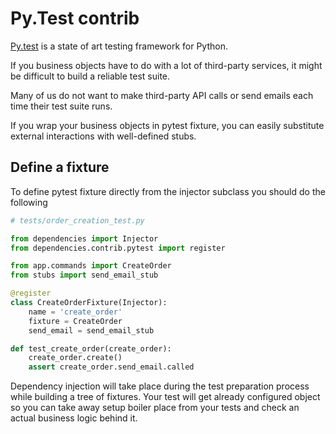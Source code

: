 # Py.Test contrib

[Py.test](https://docs.pytest.org/) is a state of art testing framework
for Python.

If you business objects have to do with a lot of third-party services,
it might be difficult to build a reliable test suite.

Many of us do not want to make third-party API calls or send emails each
time their test suite runs.

If you wrap your business objects in pytest fixture, you can easily
substitute external interactions with well-defined stubs.

## Define a fixture

To define pytest fixture directly from the injector subclass you should
do the following

```python
# tests/order_creation_test.py

from dependencies import Injector
from dependencies.contrib.pytest import register

from app.commands import CreateOrder
from stubs import send_email_stub

@register
class CreateOrderFixture(Injector):
    name = 'create_order'
    fixture = CreateOrder
    send_email = send_email_stub

def test_create_order(create_order):
    create_order.create()
    assert create_order.send_email.called
```

Dependency injection will take place during the test preparation process
while building a tree of fixtures. Your test will get already configured
object so you can take away setup boiler place from your tests and check
an actual business logic behind it.

### Customizable arguments

As with pytest own `fixture` decorator arguments, you can set some
attributes to the injector subclass to tweak fixture behavior.

* `fixture` attribute resolved to the fixture value. The result of the
  DI process will be available in tests as test argument value.
* `name` of the fixture. You should add an argument with this name to
  your test to access fixture value.
* `scope` of the fixture. The `session`, `module`, `class` and
  `function` scopes are available and work exactly the same way
  regular fixture scopes do.
* `params` create parametrized fixture.
* `autouse` attaches this fixture to every test in the suite.
* `ids` getter for parametrized tests in the report.

### Available scope

Before test run injector scope will be executed with this attributes.
You can use them as dependencies for your classes.

* `request` instance of the pytest `FixtureRequest`.

## Depend on a fixture

Let's imagine your stubs are defined in other fixtures, not in modules.

```python
# tests/smtp_fixtures.py

import pytest

from stubs import send_email_stub

@pytest.fixture
def send_email():
    return send_email_stub
```

Your business objects can depend on values of another fixture.

```python
# tests/order_creation_test.py

from dependencies import Injector
from dependencies.contrib.pytest import register, require

@register
class CreateOrderFixture(Injector):
    name = 'create_order'
    fixture = CreateOrder
    send_email = require('send_email')

def test_create_order(create_order, send_email):
    create_order.create()
    assert send_email.called
```

The value of the `send_email` fixture will be injected into
`CreateOrder` constructor before each test.

## Parametrized fixture

It is possible to define parametrized fixture with `params` attribute
set on the injector subclass.

```python
# tests/app_test.py

class CreateOrder(object):
    def __init__(self, discount):
        pass

@register
class CreateOrderFixture(Injector):
    name = 'create_order'
    fixture = CreateOrder
    discount = this.request.param
    params = [20, 30, 50]
```

In this example we create parametrized fixture and use this param in
actual object as a dependency.
